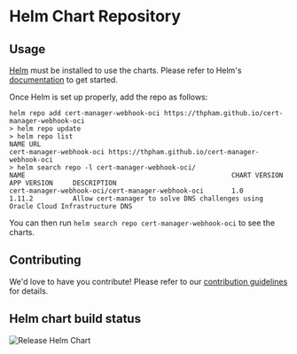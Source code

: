 # Helm Chart Repository

## Usage

[Helm](https://helm.sh) must be installed to use the charts.
Please refer to Helm's [documentation](https://helm.sh/docs/) to get started.

Once Helm is set up properly, add the repo as follows:

```console
helm repo add cert-manager-webhook-oci https://thpham.github.io/cert-manager-webhook-oci
> helm repo update
> helm repo list
NAME URL
cert-manager-webhook-oci https://thpham.github.io/cert-manager-webhook-oci
> helm search repo -l cert-manager-webhook-oci/
NAME                                                    CHART VERSION   APP VERSION     DESCRIPTION
cert-manager-webhook-oci/cert-manager-webhook-oci       1.0             1.11.2          Allow cert-manager to solve DNS challenges using Oracle Cloud Infrastructure DNS
```

You can then run `helm search repo cert-manager-webhook-oci` to see the charts.

## Contributing

<!-- Keep full URL links to repo files because this README syncs from main to gh-pages.  -->
We'd love to have you contribute! Please refer to our [contribution guidelines](https://github.com/thpham/cert-manager-webhook-oci/blob/main/CONTRIBUTING.md) for details.

## Helm chart build status

![Release Helm Chart](https://github.com/thpham/cert-manager-webhook-oci/workflows/Release%20Helm%20Chart/badge.svg?branch=main)
